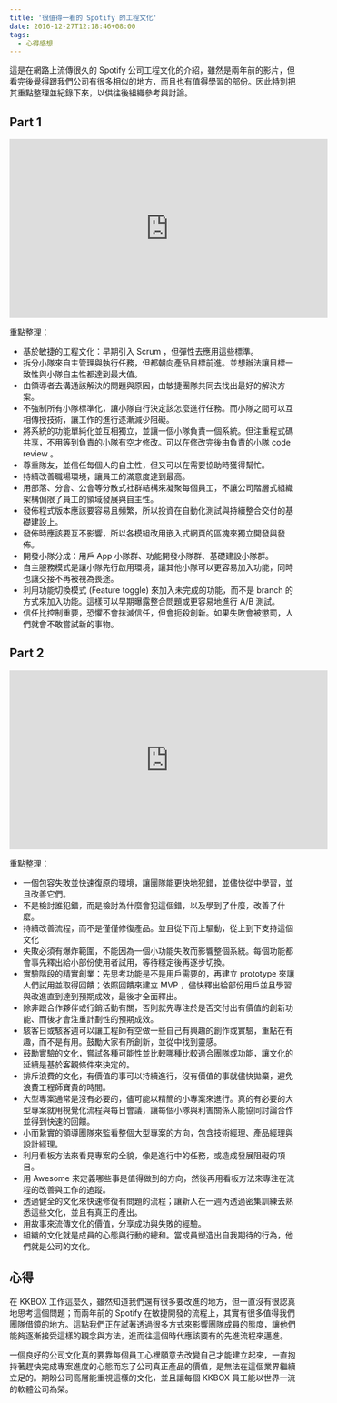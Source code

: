 ```yaml
---
title: '很值得一看的 Spotify 的工程文化'
date: 2016-12-27T12:18:46+08:00
tags:
  - 心得感想
---
```


這是在網路上流傳很久的 Spotify 公司工程文化的介紹，雖然是兩年前的影片，但看完後覺得跟我們公司有很多相似的地方，而且也有值得學習的部份。因此特別把其重點整理並紀錄下來，以供往後組織參考與討論。

## Part 1

<iframe width="560" height="315" src="https://www.youtube.com/embed/Mpsn3WaI_4k" frameborder="0" allowfullscreen></iframe>

重點整理：

* 基於敏捷的工程文化：早期引入 Scrum ，但彈性去應用這些標準。
* 拆分小隊來自主管理與執行任務，但都朝向產品目標前進。並想辦法讓目標一致性與小隊自主性都達到最大值。
* 由領導者去溝通該解決的問題與原因，由敏捷團隊共同去找出最好的解決方案。
* 不強制所有小隊標準化，讓小隊自行決定該怎麼進行任務。而小隊之間可以互相傳授技術，讓工作的進行逐漸減少阻礙。
* 將系統的功能單純化並互相獨立，並讓一個小隊負責一個系統。但注重程式碼共享，不用等到負責的小隊有空才修改。可以在修改完後由負責的小隊 code review 。
* 尊重隊友，並信任每個人的自主性，但又可以在需要協助時獲得幫忙。
* 持續改善職場環境，讓員工的滿意度達到最高。
* 用部落、分會、公會等分散式社群結構來凝聚每個員工，不讓公司階層式組織架構侷限了員工的領域發展與自主性。
* 發佈程式版本應該要容易且頻繁，所以投資在自動化測試與持續整合交付的基礎建設上。
* 發佈時應該要互不影響，所以各模組改用嵌入式網頁的區塊來獨立開發與發佈。
* 開發小隊分成：用戶 App 小隊群、功能開發小隊群、基礎建設小隊群。
* 自主服務模式是讓小隊先行啟用環境，讓其他小隊可以更容易加入功能，同時也讓交接不再被視為畏途。
* 利用功能切換模式 (Feature toggle) 來加入未完成的功能，而不是 branch 的方式來加入功能。這樣可以早期曝露整合問題或更容易地進行 A/B 測試。
* 信任比控制重要，恐懼不會抹滅信任，但會扼殺創新。如果失敗會被懲罰，人們就會不敢嘗試新的事物。

## Part 2

<iframe width="560" height="315" src="https://www.youtube.com/embed/X3rGdmoTjDc" frameborder="0" allowfullscreen></iframe>

重點整理：

* 一個包容失敗並快速復原的環境，讓團隊能更快地犯錯，並儘快從中學習，並且改善它們。
* 不是檢討誰犯錯，而是檢討為什麼會犯這個錯，以及學到了什麼，改善了什麼。
* 持續改善流程，而不是僅僅修復產品。並且從下而上驅動，從上到下支持這個文化
* 失敗必須有爆炸範圍，不能因為一個小功能失敗而影響整個系統。每個功能都會事先釋出給小部份使用者試用，等待穩定後再逐步切換。
* 實驗階段的精實創業：先思考功能是不是用戶需要的，再建立 prototype 來讓人們試用並取得回饋；依照回饋來建立 MVP ，儘快釋出給部份用戶並且學習與改進直到達到預期成效，最後才全面釋出。
* 除非跟合作夥伴或行銷活動有關，否則就先專注於是否交付出有價值的創新功能、而後才會注重計劃性的預期成效。
* 駭客日或駭客週可以讓工程師有空做一些自己有興趣的創作或實驗，重點在有趣，而不是有用。鼓勵大家有所創新，並從中找到靈感。
* 鼓勵實驗的文化，嘗試各種可能性並比較哪種比較適合團隊或功能，讓文化的延續是基於客觀條件來決定的。
* 排斥浪費的文化，有價值的事可以持續進行，沒有價值的事就儘快拋棄，避免浪費工程師寶貴的時間。
* 大型專案通常是沒有必要的，儘可能以精簡的小專案來進行。真的有必要的大型專案就用視覺化流程與每日會議，讓每個小隊與利害關係人能協同討論合作並得到快速的回饋。
* 小而紥實的領導團隊來監看整個大型專案的方向，包含技術經理、產品經理與設計經理。
* 利用看板方法來看見專案的全貌，像是進行中的任務，或造成發展阻礙的項目。
* 用 Awesome 來定義哪些事是值得做到的方向，然後再用看板方法來專注在流程的改善與工作的追蹤。
* 透過健全的文化來快速修復有問題的流程；讓新人在一週內透過密集訓練去熟悉這些文化，並且有真正的產出。
* 用故事來流傳文化的價值，分享成功與失敗的經驗。
* 組織的文化就是成員的心態與行動的總和。當成員塑造出自我期待的行為，他們就是公司的文化。

## 心得

在 KKBOX 工作這麼久，雖然知道我們還有很多要改進的地方，但一直沒有很認真地思考這個問題；而兩年前的 Spotify 在敏捷開發的流程上，其實有很多值得我們團隊借鏡的地方。這點我們正在試著透過很多方式來影響團隊成員的態度，讓他們能夠逐漸接受這樣的觀念與方法，進而往這個時代應該要有的先進流程來邁進。

一個良好的公司文化真的要靠每個員工心裡願意去改變自己才能建立起來，一直抱持著趕快完成專案進度的心態而忘了公司真正產品的價值，是無法在這個業界繼續立足的。期盼公司高層能重視這樣的文化，並且讓每個 KKBOX 員工能以世界一流的軟體公司為榮。


